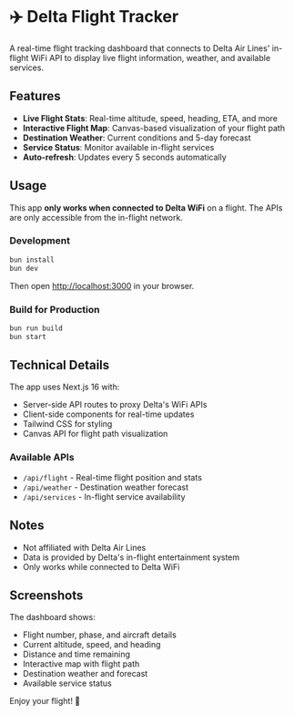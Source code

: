 # ✈️ Delta Flight Tracker

A real-time flight tracking dashboard that connects to Delta Air Lines' in-flight WiFi API to display live flight information, weather, and available services.

## Features

- **Live Flight Stats**: Real-time altitude, speed, heading, ETA, and more
- **Interactive Flight Map**: Canvas-based visualization of your flight path
- **Destination Weather**: Current conditions and 5-day forecast
- **Service Status**: Monitor available in-flight services
- **Auto-refresh**: Updates every 5 seconds automatically

## Usage

This app **only works when connected to Delta WiFi** on a flight. The APIs are only accessible from the in-flight network.

### Development

```bash
bun install
bun dev
```

Then open [http://localhost:3000](http://localhost:3000) in your browser.

### Build for Production

```bash
bun run build
bun start
```

## Technical Details

The app uses Next.js 16 with:
- Server-side API routes to proxy Delta's WiFi APIs
- Client-side components for real-time updates
- Tailwind CSS for styling
- Canvas API for flight path visualization

### Available APIs

- `/api/flight` - Real-time flight position and stats
- `/api/weather` - Destination weather forecast
- `/api/services` - In-flight service availability

## Notes

- Not affiliated with Delta Air Lines
- Data is provided by Delta's in-flight entertainment system
- Only works while connected to Delta WiFi

## Screenshots

The dashboard shows:
- Flight number, phase, and aircraft details
- Current altitude, speed, and heading
- Distance and time remaining
- Interactive map with flight path
- Destination weather and forecast
- Available service status

Enjoy your flight! 🛫
